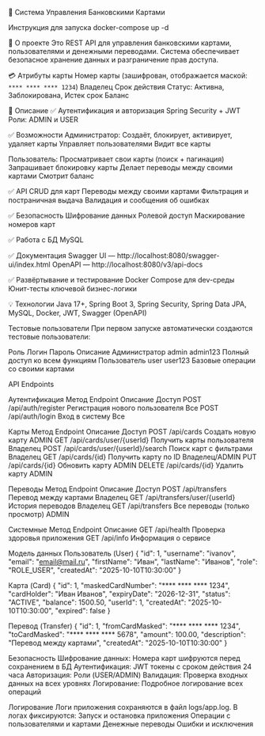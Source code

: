 🚀 Система Управления Банковскими Картами

Инструкция для запуска
docker-compose up -d

📝 О проекте
Это REST API для управления банковскими картами, пользователями и денежными переводами. Система обеспечивает безопасное хранение данных и разграничение прав доступа.

💳 Атрибуты карты
Номер карты (зашифрован, отображается маской: <code>**** **** **** 1234</code>)
Владелец
Срок действия
Статус: Активна, Заблокирована, Истек срок
Баланс

🧾 Описание
✅ Аутентификация и авторизация
Spring Security + JWT
Роли: ADMIN и USER

✅ Возможности
Администратор:
Создаёт, блокирует, активирует, удаляет карты
Управляет пользователями
Видит все карты

Пользователь:
Просматривает свои карты (поиск + пагинация)
Запрашивает блокировку карты
Делает переводы между своими картами
Смотрит баланс

✅ API
CRUD для карт
Переводы между своими картами
Фильтрация и постраничная выдача
Валидация и сообщения об ошибках

✅ Безопасность
Шифрование данных
Ролевой доступ
Маскирование номеров карт

✅ Работа с БД
MySQL

✅ Документация
Swagger UI — http://localhost:8080/swagger-ui/index.html
OpenAPI — http://localhost:8080/v3/api-docs
 
✅ Развёртывание и тестирование
Docker Compose для dev-среды
Юнит-тесты ключевой бизнес-логики

💡 Технологии
Java 17+, Spring Boot 3, Spring Security, Spring Data JPA, MySQL, Docker, JWT, Swagger (OpenAPI)

Тестовые пользователи
При первом запуске автоматически создаются тестовые пользователи:

Роль			Логин	Пароль		Описание
Администратор		admin	admin123	Полный доступ ко всем функциям
Пользователь		user	user123		Базовые операции со своими картами

API Endpoints

Аутентификация
Метод	Endpoint		Описание				Доступ
POST	/api/auth/register	Регистрация нового пользователя		Все
POST	/api/auth/login		Вход в систему				Все

Карты
Метод	Endpoint			Описание			Доступ
POST	/api/cards			Создать новую карту		ADMIN
GET	/api/cards/user/{userId}	Получить карты пользователя	Владелец
POST	/api/cards/user/{userId}/search	Поиск карт с фильтрами		Владелец
GET	/api/cards/{id}			Получить карту по ID		Владелец/ADMIN
PUT	/api/cards/{id}			Обновить карту			ADMIN
DELETE	/api/cards/{id}			Удалить карту			ADMIN

Переводы
Метод	Endpoint			Описание			Доступ
POST	/api/transfers			Перевод между картами		Владелец
GET	/api/transfers/user/{userId}	История переводов		Владелец
GET	/api/transfers			Все переводы (только просмотр)	ADMIN

Системные
Метод	Endpoint	Описание
GET	/api/health	Проверка здоровья приложения
GET	/api/info	Информация о сервисе

Модель данных
Пользователь (User)
{
  "id": 1,
  "username": "ivanov",
  "email": "email@mail.ru",
  "firstName": "Иван",
  "lastName": "Иванов",
  "role": "ROLE_USER",
  "createdAt": "2025-10-10T10:30:00"
}

Карта (Card)
{
  "id": 1,
  "maskedCardNumber": "**** **** **** 1234",
  "cardHolder": "Иван Иванов",
  "expiryDate": "2026-12-31",
  "status": "ACTIVE",
  "balance": 1500.50,
  "userId": 1,
  "createdAt": "2025-10-10T10:30:00",
  "expired": false
}

Перевод (Transfer)
{
  "id": 1,
  "fromCardMasked": "**** **** **** 1234",
  "toCardMasked": "**** **** **** 5678",
  "amount": 100.00,
  "description": "Перевод между картами",
  "createdAt": "2025-10-10T10:30:00"
}

Безопасность
Шифрование данных: Номера карт шифруются перед сохранением в БД
Аутентификация: JWT токены с сроком действия 24 часа
Авторизация: Роли (USER/ADMIN)
Валидация: Проверка входных данных на всех уровнях
Логирование: Подробное логирование всех операций

Логирование
Логи приложения сохраняются в файл logs/app.log. В логах фиксируются:
Запуск и остановка приложения
Операции с пользователями и картами
Денежные переводы
Ошибки и исключения